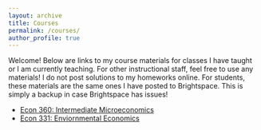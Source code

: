 ```yaml
---
layout: archive
title: Courses
permalink: /courses/
author_profile: true
---
```


Welcome! Below are links to my course materials for classes I have taught or I am currently teaching.
For other instructional staff, feel free to use any materials! I do not post solutions to my homeworks online.
For students, these materials are the same ones I have posted to Brightspace. This is simply a backup in case Brightspace has issues!   

- [Econ 360: Intermediate Microeconomics](/econ360/)
- [Econ 331: Enviornmental Economics](/econ331/)